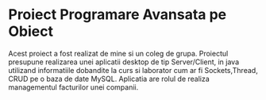 # Proiect Programare Avansata pe Obiect
Acest proiect a fost realizat de mine si un coleg de grupa.
Proiectul presupune realizarea unei aplicatii desktop de tip Server/Client, in java utilizand informatiile dobandite la curs si laborator cum ar fi Sockets,Thread, CRUD pe o baza de date MySQL.
Aplicatia are rolul de realiza managementul facturilor unei companii.

